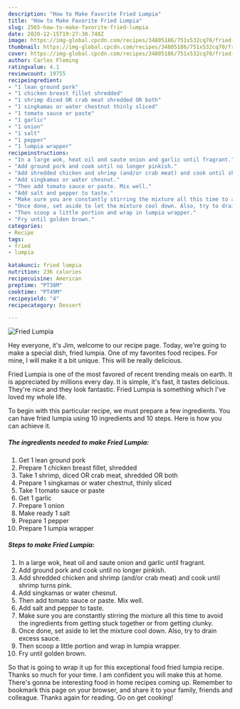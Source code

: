 ```yaml
---
description: "How to Make Favorite Fried Lumpia"
title: "How to Make Favorite Fried Lumpia"
slug: 2565-how-to-make-favorite-fried-lumpia
date: 2020-12-15T19:27:30.748Z
image: https://img-global.cpcdn.com/recipes/34805186/751x532cq70/fried-lumpia-recipe-main-photo.jpg
thumbnail: https://img-global.cpcdn.com/recipes/34805186/751x532cq70/fried-lumpia-recipe-main-photo.jpg
cover: https://img-global.cpcdn.com/recipes/34805186/751x532cq70/fried-lumpia-recipe-main-photo.jpg
author: Carlos Fleming
ratingvalue: 4.1
reviewcount: 19755
recipeingredient:
- "1 lean ground pork"
- "1 chicken breast fillet shredded"
- "1 shrimp diced OR crab meat shredded OR both"
- "1 singkamas or water chestnut thinly sliced"
- "1 tomato sauce or paste"
- "1 garlic"
- "1 onion"
- "1 salt"
- "1 pepper"
- "1 lumpia wrapper"
recipeinstructions:
- "In a large wok, heat oil and saute onion and garlic until fragrant."
- "Add ground pork and cook until no longer pinkish."
- "Add shredded chicken and shrimp (and/or crab meat) and cook until shrimp turns pink."
- "Add singkamas or water chesnut."
- "Then add tomato sauce or paste. Mix well."
- "Add salt and pepper to taste."
- "Make sure you are constantly stirring the mixture all this time to avoid the ingredients from getting stuck together or from getting clunky."
- "Once done, set aside to let the mixture cool down. Also, try to drain excess sauce."
- "Then scoop a little portion and wrap in lumpia wrapper."
- "Fry until golden brown."
categories:
- Recipe
tags:
- fried
- lumpia

katakunci: fried lumpia 
nutrition: 236 calories
recipecuisine: American
preptime: "PT38M"
cooktime: "PT49M"
recipeyield: "4"
recipecategory: Dessert

---
```



![Fried Lumpia](https://img-global.cpcdn.com/recipes/34805186/751x532cq70/fried-lumpia-recipe-main-photo.jpg)

Hey everyone, it's Jim, welcome to our recipe page. Today, we're going to make a special dish, fried lumpia. One of my favorites food recipes. For mine, I will make it a bit unique. This will be really delicious.



Fried Lumpia is one of the most favored of recent trending meals on earth. It is appreciated by millions every day. It is simple, it's fast, it tastes delicious. They're nice and they look fantastic. Fried Lumpia is something which I've loved my whole life.


To begin with this particular recipe, we must prepare a few ingredients. You can have fried lumpia using 10 ingredients and 10 steps. Here is how you can achieve it.

<!--inarticleads1-->

##### The ingredients needed to make Fried Lumpia:

1. Get 1 lean ground pork
1. Prepare 1 chicken breast fillet, shredded
1. Take 1 shrimp, diced OR crab meat, shredded OR both
1. Prepare 1 singkamas or water chestnut, thinly sliced
1. Take 1 tomato sauce or paste
1. Get 1 garlic
1. Prepare 1 onion
1. Make ready 1 salt
1. Prepare 1 pepper
1. Prepare 1 lumpia wrapper




<!--inarticleads2-->

##### Steps to make Fried Lumpia:

1. In a large wok, heat oil and saute onion and garlic until fragrant.
1. Add ground pork and cook until no longer pinkish.
1. Add shredded chicken and shrimp (and/or crab meat) and cook until shrimp turns pink.
1. Add singkamas or water chesnut.
1. Then add tomato sauce or paste. Mix well.
1. Add salt and pepper to taste.
1. Make sure you are constantly stirring the mixture all this time to avoid the ingredients from getting stuck together or from getting clunky.
1. Once done, set aside to let the mixture cool down. Also, try to drain excess sauce.
1. Then scoop a little portion and wrap in lumpia wrapper.
1. Fry until golden brown.




So that is going to wrap it up for this exceptional food fried lumpia recipe. Thanks so much for your time. I am confident you will make this at home. There's gonna be interesting food in home recipes coming up. Remember to bookmark this page on your browser, and share it to your family, friends and colleague. Thanks again for reading. Go on get cooking!
